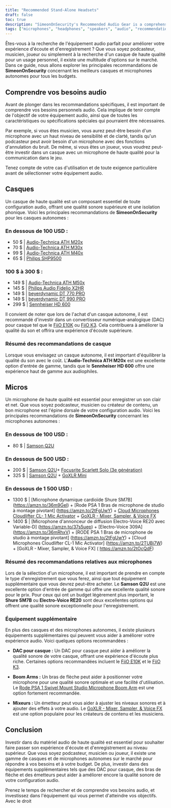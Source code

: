 ```yaml
---
title: "Recommended Stand-Alone Headsets"
draft: false
toc: true
description: "SimeonOnSecurity's Recommended Audio Gear is a comprehensive guide to the best standalone headsets and microphones for any budget. From affordable options like the Audio-Technica ATH M20x to high-end products like the Sennheiser HD 600, this guide covers the best audio gear for all your audio needs. Whether you're looking for a budget-friendly microphone like the Samson Q2U or a professional setup like the Shure SM7B and RODE PSA 1, SimeonOnSecurity has you covered. So why wait? Start exploring the world of professional audio gear today!"
tags: ["microphones", "headphones", "speakers", "audio", "recommendations", "FiiO E10K", "FiiO K3", "Audio-Technica ATH M20x", "Audio-Technica ATH M30x", "Audio-Technica ATH M40x", "Philips SHP9500", "Audio-Technica ATH M50x", "Philips Audio Fidelio X2HR", "beyerdynamic DT 770 PRO", "beyerdynamic DT 990 PRO", "Sennheiser HD 600", "Samson Q2U", "Focusrite Scarlett Solo", "GoXLR Mini", "Shure SM7B", "RODE PSA 1", "Cloud Microphones Cloudlifter CL-1", "Electro-Voice RE20", "Electro-Voice 309A"]
---
```


 Êtes-vous à la recherche de l'équipement audio parfait pour améliorer votre expérience d'écoute et d'enregistrement ? Que vous soyez podcasteur, musicien, joueur ou simplement à la recherche d'un casque de haute qualité pour un usage personnel, il existe une multitude d'options sur le marché. Dans ce guide, nous allons explorer les principales recommandations de **SimeonOnSecurity** concernant les meilleurs casques et microphones autonomes pour tous les budgets.  ## Comprendre vos besoins audio  Avant de plonger dans les recommandations spécifiques, il est important de comprendre vos besoins personnels audio. Cela implique de tenir compte de l'objectif de votre équipement audio, ainsi que de toutes les caractéristiques ou spécifications spéciales qui pourraient être nécessaires.  Par exemple, si vous êtes musicien, vous aurez peut-être besoin d'un microphone avec un haut niveau de sensibilité et de clarté, tandis qu'un podcasteur peut avoir besoin d'un microphone avec des fonctions d'annulation du bruit. De même, si vous êtes un joueur, vous voudrez peut-être investir dans un casque avec un microphone de haute qualité pour la communication dans le jeu.  Tenez compte de votre cas d'utilisation et de toute exigence particulière avant de sélectionner votre équipement audio.  ## Casques  Un casque de haute qualité est un composant essentiel de toute configuration audio, offrant une qualité sonore supérieure et une isolation phonique. Voici les principales recommandations de **SimeonOnSecurity** pour les casques autonomes :  ### En dessous de 100 USD :  - 50 $ | [Audio-Technica ATH M20x](https://amzn.to/2TVE252) - 70 $ | [Audio-Technica ATH M30x](https://amzn.to/3aGF2Qs) - 99 $ | [Audio-Technica ATH M40x](https://amzn.to/2RMkYDv) - 65 $ | [Philips SHP9500](https://amzn.to/2RngkNb)  ### 100 $ à 300 $ :  - 149 $ | [Audio-Technica ATH M50x](https://amzn.to/2GozWu9) - 145 $ | [Philips Audio Fidelio X2HR](https://amzn.to/2GozWu9) - 149 $ | [beyerdynamic DT 770 PRO](https://amzn.to/30P8jDY) - 149 $ | [beyerdynamic DT 990 PRO](https://amzn.to/37r9SdI) - 299 $ | [Sennheiser HD 600](https://amzn.to/30QLDDj)  Il convient de noter que lors de l'achat d'un casque autonome, il est recommandé d'investir dans un convertisseur numérique-analogique (DAC) pour casque tel que le [FiiO E10K](https://amzn.to/312xdQJ ) ou [FiiO K3]( https://amzn.to/2uzpo8B). Cela contribuera à améliorer la qualité du son et offrira une expérience d'écoute supérieure.  ### Résumé des recommandations de casque  Lorsque vous envisagez un casque autonome, il est important d'équilibrer la qualité du son avec le coût. L'**Audio-Technica ATH M20x** est une excellente option d'entrée de gamme, tandis que le **Sennheiser HD 600** offre une expérience haut de gamme aux audiophiles.  ## Micros  Un microphone de haute qualité est essentiel pour enregistrer un son clair et net. Que vous soyez podcasteur, musicien ou créateur de contenu, un bon microphone est l'épine dorsale de votre configuration audio. Voici les principales recommandations de **SimeonOnSecurity** concernant les microphones autonomes :  ### En dessous de 100 USD :  - 80 $ | [Samson Q2U](https://amzn.to/2GkpbZA)  ### En dessous de 500 USD :  - 200 $ | [Samson Q2U](https://amzn.to/2GkpbZA)+ [Focusrite Scarlett Solo (3e génération)](https://amzn.to/2ux8kA6) - 325 $ | [Samson Q2U](https://amzn.to/2GkpbZA) + [GoXLR Mini](https://amzn.to/37oB6BC)  ### En dessous de 1 500 USD :  - 1300 $ | [Microphone dynamique cardioïde Shure SM7B] (https://amzn.to/36m9Gel) + [Rode PSA 1 Bras de microphone de studio à montage pivotant] (https://amzn.to/2tFgUwY) + [Cloud Microphones Cloudlifter CL- 1 Mic Activator](https://amzn.to/2TUBi7W) + [GoXLR - Mixer, Sampler, & Voice FX](https://amzn.to/2tOcQdF) - 1400 $ | [Microphone d'annonceur de diffusion Electro-Voice RE20 avec Variable-D] (https://amzn.to/37s5uep) + [Electro-Voice 309A] (https://amzn.to/36mRhxV) + [RODE PSA 1 Bras de microphone de studio à montage pivotant] (https://amzn.to/2tFgUwY) + [Cloud Microphones Cloudlifter CL-1 Mic Activator] (https://amzn.to/2TUBi7W) + [GoXLR - Mixer, Sampler, & Voice FX] ( https://amzn.to/2tOcQdF)  ### Résumé des recommandations relatives aux microphones  Lors de la sélection d'un microphone, il est important de prendre en compte le type d'enregistrement que vous ferez, ainsi que tout équipement supplémentaire que vous devrez peut-être acheter. Le **Samson Q2U** est une excellente option d'entrée de gamme qui offre une excellente qualité sonore pour le prix. Pour ceux qui ont un budget légèrement plus important, le **Shure SM7B** ou **Electro-Voice RE20** sont deux excellentes options qui offrent une qualité sonore exceptionnelle pour l'enregistrement.  ### Équipement supplémentaire  En plus des casques et des microphones autonomes, il existe plusieurs équipements supplémentaires qui peuvent vous aider à améliorer votre expérience audio. Voici quelques options recommandées :  - **DAC pour casque :** Un DAC pour casque peut aider à améliorer la qualité sonore de votre casque, offrant une expérience d'écoute plus riche. Certaines options recommandées incluent le [FiiO E10K](https://amzn.to/312xdQJ) et le [FiiO K3](https://amzn.to/2uzpo8B).  - **Boom Arms :** Un bras de flèche peut aider à positionner votre microphone pour une qualité sonore optimale et une facilité d'utilisation. Le [Rode PSA 1 Swivel Mount Studio Microphone Boom Arm](https://amzn.to/2tFgUwY) est une option fortement recommandée.  - **Mixeurs :** Un émetteur peut vous aider à ajuster les niveaux sonores et à ajouter des effets à votre audio. Le [GoXLR - Mixer, Sampler, & Voice FX](https://amzn.to/2tOcQdF) est une option populaire pour les créateurs de contenu et les musiciens.  ## Conclusion  Investir dans du matériel audio de haute qualité est essentiel pour souhaiter faire passer son expérience d'écoute et d'enregistrement au niveau supérieur. Que vous soyez podcasteur, musicien ou joueur, il existe une gamme de casques et de microphones autonomes sur le marché pour répondre à vos besoins et à votre budget. De plus, investir dans des équipements supplémentaires tels que des DAC pour casque, des bras de flèche et des émetteurs peut aider à améliorer encore la qualité sonore de votre configuration audio.  Prenez le temps de rechercher et de comprendre vos besoins audio, et investissez dans l'équipement qui vous permet d'atteindre vos objectifs. Avec le droit 